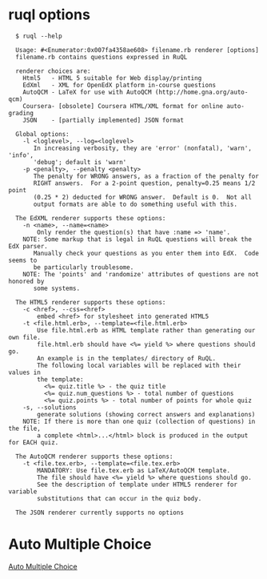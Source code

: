 ruql options
============

      $ ruql --help

      Usage: #<Enumerator:0x007fa4358ae608> filename.rb renderer [options]
      filename.rb contains questions expressed in RuQL

      renderer choices are:
        Html5   - HTML 5 suitable for Web display/printing
        EdXml   - XML for OpenEdX platform in-course questions
        AutoQCM - LaTeX for use with AutoQCM (http://home.gna.org/auto-qcm)
        Coursera- [obsolete] Coursera HTML/XML format for online auto-grading
        JSON    - [partially implemented] JSON format

      Global options:
        -l <loglevel>, --log=<loglevel>
           In increasing verbosity, they are 'error' (nonfatal), 'warn', 'info',
           'debug'; default is 'warn'
        -p <penalty>, --penalty <penalty>
           The penalty for WRONG answers, as a fraction of the penalty for
           RIGHT answers.  For a 2-point question, penalty=0.25 means 1/2 point
           (0.25 * 2) deducted for WRONG answer.  Default is 0.  Not all
           output formats are able to do something useful with this.

      The EdXML renderer supports these options:
        -n <name>, --name=<name>
            Only render the question(s) that have :name => 'name'.
        NOTE: Some markup that is legal in RuQL questions will break the EdX parser.
           Manually check your questions as you enter them into EdX.  Code seems to
           be particularly troublesome.
        NOTE: The 'points' and 'randomize' attributes of questions are not honored by
           some systems.

      The HTML5 renderer supports these options:
        -c <href>, --css=<href>
            embed <href> for stylesheet into generated HTML5
        -t <file.html.erb>, --template=<file.html.erb>
            Use file.html.erb as HTML template rather than generating our own file.
            file.html.erb should have <%= yield %> where questions should go.
            An example is in the templates/ directory of RuQL.
            The following local variables will be replaced with their values in
            the template: 
              <%= quiz.title %> - the quiz title
              <%= quiz.num_questions %> - total number of questions
              <%= quiz.points %> - total number of points for whole quiz
        -s, --solutions
            generate solutions (showing correct answers and explanations)
        NOTE: If there is more than one quiz (collection of questions) in the file,
            a complete <html>...</html> block is produced in the output for EACH quiz.

      The AutoQCM renderer supports these options:
        -t <file.tex.erb>, --template=<file.tex.erb>
            MANDATORY: Use file.tex.erb as LaTeX/AutoQCM template.
            The file should have <%= yield %> where questions should go.
            See the description of template under HTML5 renderer for variable
            substitutions that can occur in the quiz body.

      The JSON renderer currently supports no options

Auto Multiple Choice
====================

[Auto Multiple Choice](http://home.gna.org/auto-qcm/)
